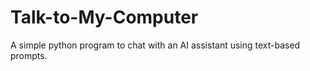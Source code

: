 # Talk-to-My-Computer
A simple python program to chat with an AI assistant using text-based prompts.
